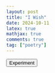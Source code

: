 ```yaml
---
layout: post
title: "I Wish"
date: 2024-10-11
latex: true
mathjax: true
comments: true
tag: ["poetry"]
---
```


<html>
  <div id="poem-container">
    <p id="poem"></p>
  </div>

  <button id="generate-poem-button">Experiment</button>

  <script>
    // Create a script tag for RiTa.js
    const ritaScript = document.createElement('script');
    ritaScript.src = "https://unpkg.com/rita@3.1.3/dist/rita.min.js";

    // Once RiTa.js is fully loaded, initialize the poem generation
    ritaScript.onload = function () {
      // Now that RiTa is loaded, attach the event listener
      document.getElementById('generate-poem-button').onclick = generatePoem;

      // Optionally generate the first poem on page load
      generatePoem();
    };

    document.head.appendChild(ritaScript); // Load RiTa.js

    function generatePoem() {
      // const poemLines = [];

      // for (let i = 0; i < 4; i++) {
      //   const subject = RiTa.randomWord({ pos: "nn" });
      //   const verb = RiTa.randomWord({ pos: "vb" });
      //   const adjective = RiTa.randomWord({ pos: "jj" });
      //   const object = RiTa.randomWord({ pos: "nn" });

      //   const line = `${subject} ${verb} a ${adjective} ${object}.`;
      //   poemLines.push(line);
      // }

      // document.getElementById('poem').innerHTML = poemLines.join('<br>');

      const emotions = [
        "happiness",
        "sadness",
        "anger",
        "fear",
        "surprise",
        "disgust",
        "joy",
        "envy",
        "jealousy",
        "anxiety",
        "grief",
        "contentment",
        "loneliness",
        "love",
        "hatred",
        "hope",
        "despair",
        "guilt",
        "shame",
        "pride",
        "embarrassment",
        "frustration",
        "confusion",
        "relief",
        "boredom",
        "curiosity",
        "compassion",
        "admiration",
        "nostalgia",
        "regret",
        "inspiration",
        "disappointment",
        "trust",
        "betrayal",
        "anticipation",
        "excitement",
        "apathy",
        "indifference",
        "courage",
        "panic",
        "euphoria",
        "serenity",
        "humiliation",
        "doubt",
        "sympathy",
        "gratitude",
        "arousal",
        "longing",
        "resentment",
        "melancholy",
        "triumph",
        "vulnerability",
        "vindication",
        "elation",
        "discomfort",
        "shock",
        "amusement",
        "awe",
        "contempt",
        "fascination",
        "tenderness",
        "irritation",
        "satisfaction",
        "yearning",
        "trepidation",
        "optimism",
        "pessimism",
        "suspicion",
        "bewilderment",
        "infatuation",
        "resentment",
        "exasperation",
        "agitation",
        "revulsion",
        "mortification",
        "remorse",
        "compunction",
        "zeal",
        "passion",
        "perplexity",
        "misery",
        "bewilderment",
        "enthusiasm",
        "devotion"
      ];

      //aonesyllableemotions = emotions.filter(e => RiTa.syllables("extreme").split(RiTa.SYLLABLE_BOUNDARY).length ==1)
      const onesyllableemotions = [
        "joy",
        "grief",
        "love",
        "hate",
        "pride",
        "shame",
        "fear",
        "guilt",
        "hope",
        "scorn",
        "rage",
        "dread",
        "bliss",
        "doubt",
        "calm",
        "glum",
        "shock",
        "zeal",
        "spite",
        "hurt"
      ];

      let rules = {
        start: "$stanza1", //"$stanza1 <br><br> $stanza2 <br><br> $stanza3",
        stanza1: "$line1; <br> $line2.",
        stanza2: "$line3; <br> $line4.",
        stanza3: "$line5; <br> $line6.",
        line5: "$eventually, I $hope we'd come to you, there could be no other $way",
        eventually: "Eventually | One day | Someday | In time | Soon enough",
        way: "end | way | finale | fear | intention | certainty | discovery | recollection | intent | allowance | possibility |gift | grace | happiness | offer",
        hope: "hope | believe | wish | wished | beleived | hoped | feared | fear | know | knew", 
        line6: "We'd $sit a little $longer then, $three $endthing in the end",
        three: "three | all | together | our | my | your | uncertain | discovered | sacred",
        sit: "cheer | rest | sit | stay | drift",
        longer: "longer | safer | calmer | shorter", 
        endthing: "somethings | nothings | disapointments | heroes | poets | priestesses | cyborgs | goddesses", 
        line3: "I'd $do the $moon3 to say \"$hello\", or $give a $little $gift",
        line4: "We'd $float along together then, to $seek the $coming $day",
        coming: "arriving | impending | coming | uncertain | tenuous | fated | sacred | scary | fearful | ", 
        float: "charge | fly | float | glide | swim | sail | trudge | dart | seek | feel | live", 
        seek: "seek | discover | search out | flee | greet | forget | feel" , 
        day: "day | night | year | moment | instant | wealth | delight | fear | courage | answer | question",
        do: "fly up to | wave to | conspire with | inspire | wink at | flirt with | examine | discover",
        give: "offer | give | share | present | prescribe | delight in | provide",
        little: "little | silly | tiny | wistful | cheery | restful | fertile | baleful | sacred | teary | stately | patient", 
        gift: "gift | stare | wink | cheer | color | sigh | jump",
        hello: "hello | goodbye | adieu | I know | of course | for sure | which way? | why's that? | what for? | who did? | why me? | why you? | who's that?",
        line1: "I wish the $wish1 and the $wish2",
        wish1: "$moon $made $onesylemotion",
        wish2: "$moon $shortmade $emotion",
        moon: "moon was | stars were | sky was | sun was | clouds were | rain was | wind was",
        moon2: "moon | stars | sky | sun | clouds | rain | wind | ocean | waves | trees | rivers | flowers | sea | mountains",
        moon3: "moon | stars | sky | sun | clouds | rain | wind | ocean | waves | trees | rivers | flowers | sea | mountains",
        moon4: "moon | stars | sky | sun | clouds | rain | wind |ocean | waves | trees | rivers | flowers | sea | mountains",
        made: "made of | filled with | built from",
        shortmade: "of | from | just | all | for | ",
        emotion: emotions.join(" | "),
        onesylemotion: onesyllableemotions.join(" | "), 
        line2: "Then, $when I $raised my $eyes, I'd $know the $emotion of the $moon2",
        when: "when | if | as | while | after",
        raised: "raised | opened | closed | turned",
        know: "know | feel | sense | understand | see",
        eyes: "eyes | heart | mind | soul | head",
      };

      document.getElementById('poem').innerHTML = RiTa.grammar(rules).expand();

    }
  </script>
</html>

